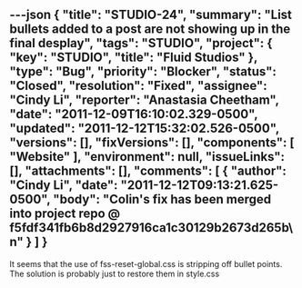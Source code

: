 ---json
{
  "title": "STUDIO-24",
  "summary": "List bullets added to a post are not showing up in the final desplay",
  "tags": "STUDIO",
  "project": {
    "key": "STUDIO",
    "title": "Fluid Studios"
  },
  "type": "Bug",
  "priority": "Blocker",
  "status": "Closed",
  "resolution": "Fixed",
  "assignee": "Cindy Li",
  "reporter": "Anastasia Cheetham",
  "date": "2011-12-09T16:10:02.329-0500",
  "updated": "2011-12-12T15:32:02.526-0500",
  "versions": [],
  "fixVersions": [],
  "components": [
    "Website"
  ],
  "environment": null,
  "issueLinks": [],
  "attachments": [],
  "comments": [
    {
      "author": "Cindy Li",
      "date": "2011-12-12T09:13:21.625-0500",
      "body": "Colin's fix has been merged into project repo @ f5fdf341fb6b8d2927916ca1c30129b2673d265b\n"
    }
  ]
}
---
It seems that the use of fss-reset-global.css is stripping off bullet points. The solution is probably just to restore them in style.css

        